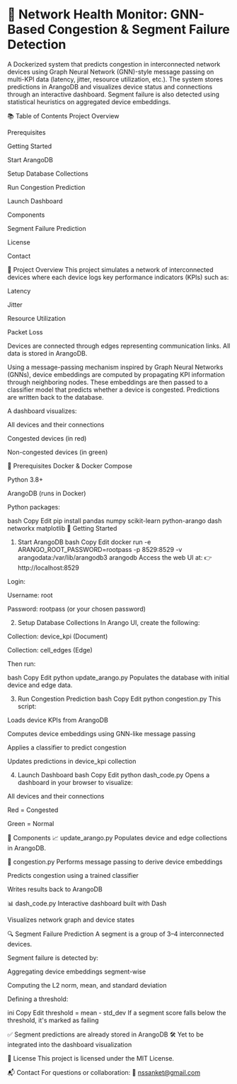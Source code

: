 # 📶 Network Health Monitor: GNN-Based Congestion & Segment Failure Detection

A Dockerized system that predicts congestion in interconnected network devices using Graph Neural Network (GNN)-style message passing on multi-KPI data (latency, jitter, resource utilization, etc.). The system stores predictions in ArangoDB and visualizes device status and connections through an interactive dashboard. Segment failure is also detected using statistical heuristics on aggregated device embeddings.

📚 Table of Contents
Project Overview

Prerequisites

Getting Started

Start ArangoDB

Setup Database Collections

Run Congestion Prediction

Launch Dashboard

Components

Segment Failure Prediction

License

Contact

📌 Project Overview
This project simulates a network of interconnected devices where each device logs key performance indicators (KPIs) such as:

Latency

Jitter

Resource Utilization

Packet Loss

Devices are connected through edges representing communication links. All data is stored in ArangoDB.

Using a message-passing mechanism inspired by Graph Neural Networks (GNNs), device embeddings are computed by propagating KPI information through neighboring nodes. These embeddings are then passed to a classifier model that predicts whether a device is congested. Predictions are written back to the database.

A dashboard visualizes:

All devices and their connections

Congested devices (in red)

Non-congested devices (in green)

🧰 Prerequisites
Docker & Docker Compose

Python 3.8+

ArangoDB (runs in Docker)

Python packages:

bash
Copy
Edit
pip install pandas numpy scikit-learn python-arango dash networkx matplotlib
🚀 Getting Started
1. Start ArangoDB
bash
Copy
Edit
docker run -e ARANGO_ROOT_PASSWORD=rootpass -p 8529:8529 -v arangodata:/var/lib/arangodb3 arangodb
Access the web UI at:
👉 http://localhost:8529

Login:

Username: root

Password: rootpass (or your chosen password)

2. Setup Database Collections
In Arango UI, create the following:

Collection: device_kpi (Document)

Collection: cell_edges (Edge)

Then run:

bash
Copy
Edit
python update_arango.py
Populates the database with initial device and edge data.

3. Run Congestion Prediction
bash
Copy
Edit
python congestion.py
This script:

Loads device KPIs from ArangoDB

Computes device embeddings using GNN-like message passing

Applies a classifier to predict congestion

Updates predictions in device_kpi collection

4. Launch Dashboard
bash
Copy
Edit
python dash_code.py
Opens a dashboard in your browser to visualize:

All devices and their connections

Red = Congested

Green = Normal

🧩 Components
📈 update_arango.py
Populates device and edge collections in ArangoDB.

🤖 congestion.py
Performs message passing to derive device embeddings

Predicts congestion using a trained classifier

Writes results back to ArangoDB

📊 dash_code.py
Interactive dashboard built with Dash

Visualizes network graph and device states

🔍 Segment Failure Prediction
A segment is a group of 3–4 interconnected devices.

Segment failure is detected by:

Aggregating device embeddings segment-wise

Computing the L2 norm, mean, and standard deviation

Defining a threshold:

ini
Copy
Edit
threshold = mean - std_dev
If a segment score falls below the threshold, it's marked as failing

✅ Segment predictions are already stored in ArangoDB
🛠️ Yet to be integrated into the dashboard visualization

📄 License
This project is licensed under the MIT License.

📬 Contact
For questions or collaboration:
📧 nssanket@gmail.com

